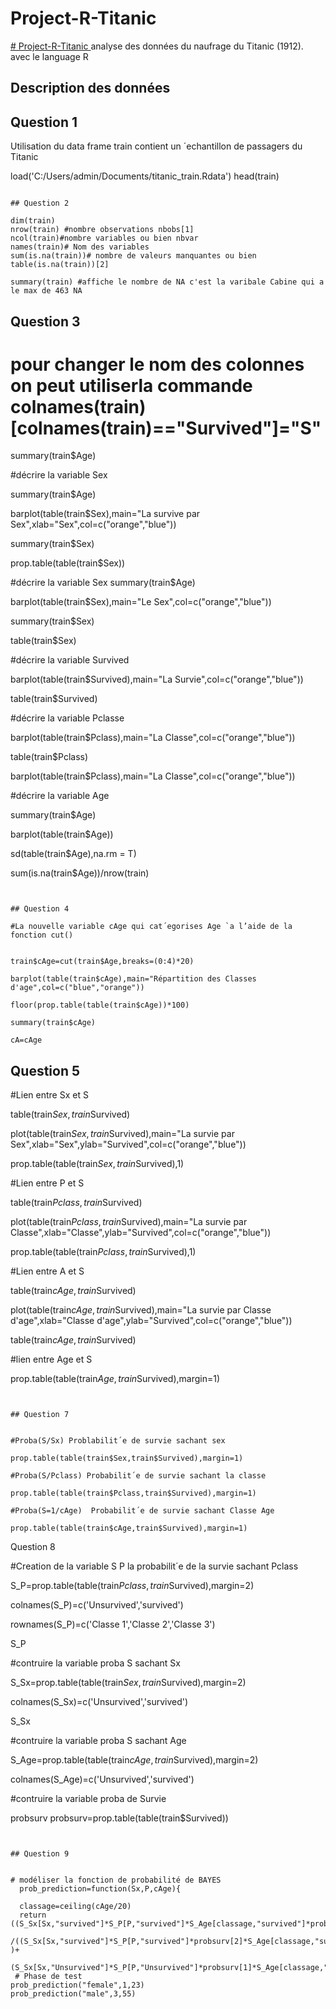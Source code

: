 # Project-R-Titanic 
<a href="https://github.com/zackhr/Project-R-Titanic/blob/master/pdf-Project%20-R.pdf" ># Project-R-Titanic </a>
analyse des données du naufrage du Titanic (1912). avec le language R

## Description des données

## Question 1
Utilisation du data frame train contient un ´echantillon de passagers du
Titanic

load('C:/Users/admin/Documents/titanic_train.Rdata')
head(train)
```

## Question 2 

dim(train)
nrow(train) #nombre observations nbobs[1]
ncol(train)#nombre variables ou bien nbvar
names(train)# Nom des variables 
sum(is.na(train))# nombre de valeurs manquantes ou bien table(is.na(train))[2]
 
summary(train) #affiche le nombre de NA c'est la varibale Cabine qui a le max de 463 NA
```


## Question 3


# pour changer le nom des colonnes on peut utiliserla commande colnames(train)[colnames(train)=="Survived"]="S"

summary(train$Age)

#décrire la variable Sex

summary(train$Age)

barplot(table(train$Sex),main="La survive par Sex",xlab="Sex",col=c("orange","blue"))

summary(train$Sex)

prop.table(table(train$Sex))

#décrire la variable Sex
summary(train$Age)

barplot(table(train$Sex),main="Le Sex",col=c("orange","blue"))

summary(train$Sex)

table(train$Sex)

 #décrire la variable Survived
 
barplot(table(train$Survived),main="La Survie",col=c("orange","blue"))

table(train$Survived)

  #décrire la variable Pclasse
  
  barplot(table(train$Pclass),main="La Classe",col=c("orange","blue"))
  
 table(train$Pclass)
 
                   
  barplot(table(train$Pclass),main="La Classe",col=c("orange","blue"))
 
   #décrire la variable Age
   
  summary(train$Age)
  
barplot(table(train$Age))

sd(table(train$Age),na.rm = T)

sum(is.na(train$Age))/nrow(train)
  
```


## Question 4

#La nouvelle variable cAge qui cat´egorises Age `a l’aide de la fonction cut()


train$cAge=cut(train$Age,breaks=(0:4)*20)

barplot(table(train$cAge),main="Répartition des Classes d'age",col=c("blue","orange"))

floor(prop.table(table(train$cAge))*100)

summary(train$cAge)

cA=cAge
```


## Question 5


#Lien entre Sx et S

  table(train$Sex,train$Survived)
  
plot(table(train$Sex,train$Survived),main="La survie par Sex",xlab="Sex",ylab="Survived",col=c("orange","blue"))

prop.table(table(train$Sex,train$Survived),1)

#Lien entre P et S

table(train$Pclass,train$Survived)

plot(table(train$Pclass,train$Survived),main="La survie par Classe",xlab="Classe",ylab="Survived",col=c("orange","blue"))

prop.table(table(train$Pclass,train$Survived),1)

#Lien entre A et S

table(train$cAge,train$Survived)

plot(table(train$cAge,train$Survived),main="La survie par Classe d'age",xlab="Classe d'age",ylab="Survived",col=c("orange","blue"))

table(train$cAge,train$Survived)

#lien entre Age et S

prop.table(table(train$Age,train$Survived),margin=1)
```


## Question 7


#Proba(S/Sx) Problabilit´e de survie sachant sex

prop.table(table(train$Sex,train$Survived),margin=1)

#Proba(S/Pclass) Probabilit´e de survie sachant la classe

prop.table(table(train$Pclass,train$Survived),margin=1)

#Proba(S=1/cAge)  Probabilit´e de survie sachant Classe Age

prop.table(table(train$cAge,train$Survived),margin=1)
```

Question 8

#Creation de la variable S P la probabilit´e de la survie sachant Pclass

S_P=prop.table(table(train$Pclass,train$Survived),margin=2)

colnames(S_P)=c('Unsurvived','survived')

rownames(S_P)=c('Classe 1','Classe 2','Classe 3')

S_P

#contruire la variable proba S sachant Sx 

S_Sx=prop.table(table(train$Sex,train$Survived),margin=2)

colnames(S_Sx)=c('Unsurvived','survived')

S_Sx

#contruire la variable proba S sachant Age 

S_Age=prop.table(table(train$cAge,train$Survived),margin=2)

colnames(S_Age)=c('Unsurvived','survived')

#contruire la variable proba de Survie

probsurv
probsurv=prop.table(table(train$Survived))
```


## Question 9


# modéliser la fonction de probabilité de BAYES
  prob_prediction=function(Sx,P,cAge){
  
  classage=ceiling(cAge/20)
  return ((S_Sx[Sx,"survived"]*S_P[P,"survived"]*S_Age[classage,"survived"]*probsurv[2])
          /((S_Sx[Sx,"survived"]*S_P[P,"survived"]*probsurv[2]*S_Age[classage,"survived"] )+ 
              (S_Sx[Sx,"Unsurvived"]*S_P[P,"Unsurvived"]*probsurv[1]*S_Age[classage,"Unsurvived"])))}
 # Phase de test
prob_prediction("female",1,23)
prob_prediction("male",3,55)
